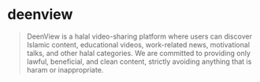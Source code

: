 # deenview
> DeenView is a halal video-sharing platform where users can discover Islamic content, educational videos, work-related news, motivational talks, and other halal categories. We are committed to providing only lawful, beneficial, and clean content, strictly avoiding anything that is haram or inappropriate.
